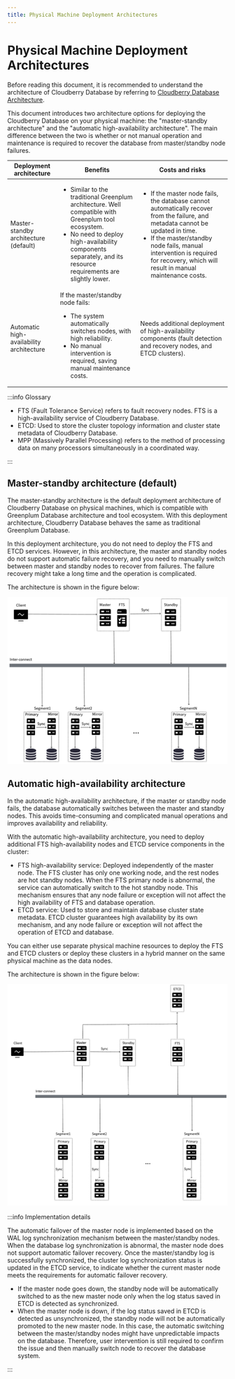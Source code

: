 ```yaml
---
title: Physical Machine Deployment Architectures
---
```


# Physical Machine Deployment Architectures

Before reading this document, it is recommended to understand the architecture of Cloudberry Database by referring to [Cloudberry Database Architecture](./cbdb-architecture.md).

This document introduces two architecture options for deploying the Cloudberry Database on your physical machine: the "master-standby architecture" and the "automatic high-availability architecture". The main difference between the two is whether or not manual operation and maintenance is required to recover the database from master/standby node failures.

| Deployment architecture | Benefits | Costs and risks |
| ------------------------ | ---- | ---- |
| Master-standby architecture (default) | <ul><li>Similar to the traditional Greenplum architecture. Well compatible with Greenplum tool ecosystem.</li><li>No need to deploy high-availability components separately, and its resource requirements are slightly lower.</li></ul> | <ul><li>If the master node fails, the database cannot automatically recover from the failure, and metadata cannot be updated in time. </li><li>If the master/standby node fails, manual intervention is required for recovery, which will result in manual maintenance costs. </li></ul> |
| Automatic high-availability architecture | If the master/standby node fails:<ul><li>The system automatically switches nodes, with high reliability.</li><li>No manual intervention is required, saving manual maintenance costs.</li></ul> | Needs additional deployment of high-availability components (fault detection and recovery nodes, and ETCD clusters). |

:::info Glossary

- FTS (Fault Tolerance Service) refers to fault recovery nodes. FTS is a high-availability service of Cloudberry Database.
- ETCD: Used to store the cluster topology information and cluster state metadata of Cloudberry Database.
- MPP (Massively Parallel Processing) refers to the method of processing data on many processors simultaneously in a coordinated way.

:::

## Master-standby architecture (default)

The master-standby architecture is the default deployment architecture of Cloudberry Database on physical machines, which is compatible with Greenplum Database architecture and tool ecosystem. With this deployment architecture, Cloudberry Database behaves the same as traditional Greenplum Database.

In this deployment architecture, you do not need to deploy the FTS and ETCD services. However, in this architecture, the master and standby nodes do not support automatic failure recovery, and you need to manually switch between master and standby nodes to recover from failures. The failure recovery might take a long time and the operation is complicated.

The architecture is shown in the figure below:

![Master-standby deployment architecture](./media/cbdb-deploy-manual-high-avail.png)

## Automatic high-availability architecture

In the automatic high-availability architecture, if the master or standby node fails, the database automatically switches between the master and standby nodes. This avoids time-consuming and complicated manual operations and improves availability and reliability.

With the automatic high-availability architecture, you need to deploy additional FTS high-availability nodes and ETCD service components in the cluster:

- FTS high-availability service: Deployed independently of the master node. The FTS cluster has only one working node, and the rest nodes are hot standby nodes. When the FTS primary node is abnormal, the service can automatically switch to the hot standby node. This mechanism ensures that any node failure or exception will not affect the high availability of FTS and database operation.
- ETCD service: Used to store and maintain database cluster state metadata. ETCD cluster guarantees high availability by its own mechanism, and any node failure or exception will not affect the operation of ETCD and database.

You can either use separate physical machine resources to deploy the FTS and ETCD clusters or deploy these clusters in a hybrid manner on the same physical machine as the data nodes.

The architecture is shown in the figure below:

![Automatic high-availability architecture](./media/cbdb-deploy-auto-high-avail.png)

:::info Implementation details

The automatic failover of the master node is implemented based on the WAL log synchronization mechanism between the master/standby nodes. When the database log synchronization is abnormal, the master node does not support automatic failover recovery. Once the master/standby log is successfully synchronized, the cluster log synchronization status is updated in the ETCD service, to indicate whether the current master node meets the requirements for automatic failover recovery.

- If the master node goes down, the standby node will be automatically switched to as the new master node only when the log status saved in ETCD is detected as synchronized.
- When the master node is down, if the log status saved in ETCD is detected as unsynchronized, the standby node will not be automatically promoted to the new master node. In this case, the automatic switching between the master/standby nodes might have unpredictable impacts on the database. Therefore, user intervention is still required to confirm the issue and then manually switch node to recover the database system.

:::
